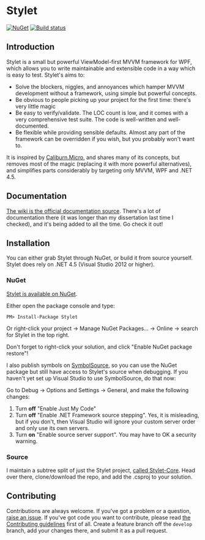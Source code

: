 Stylet
======

[![NuGet](https://img.shields.io/nuget/v/Stylet.svg)](https://www.nuget.org/packages/Stylet/)
[![Build status](https://ci.appveyor.com/api/projects/status/nqucthach0x6gkil?svg=true)](https://ci.appveyor.com/project/canton7/stylet)

Introduction
------------

Stylet is a small but powerful ViewModel-first MVVM framework for WPF, which allows you to write maintainable and extensible code in a way which is easy to test.
Stylet's aims to:

 - Solve the blockers, niggles, and annoyances which hamper MVVM development without a framework, using simple but powerful concepts.
 - Be obvious to people picking up your project for the first time: there's very little magic
 - Be easy to verify/validate. The LOC count is low, and it comes with a very comprehensive test suite. The code is well-written and well-documented.
 - Be flexible while providing sensible defaults. Almost any part of the framework can be overridden if you wish, but you probably won't want to.


It is inspired by [Caliburn.Micro](http://www.caliburnproject.org/), and shares many of its concepts, but removes most of the magic (replacing it with more powerful alternatives), and simplifies parts considerably by targeting only MVVM, WPF and .NET 4.5.


Documentation
-------------

[The wiki is the official documentation source](https://github.com/canton7/Stylet/wiki).
There's a lot of documentation there (it was longer than my dissertation last time I checked), and it's being added to all the time.
Go check it out!


Installation
------------

You can either grab Stylet through NuGet, or build it from source yourself.
Stylet does rely on .NET 4.5 (Visual Studio 2012 or higher).

### NuGet

[Stylet is available on NuGet](https://www.nuget.org/packages/Stylet).

Either open the package console and type:

```
PM> Install-Package Stylet
```

Or right-click your project -> Manage NuGet Packages... -> Online -> search for Stylet in the top right.

Don't forget to right-click your solution, and click "Enable NuGet package restore"!

I also publish symbols on [SymbolSource](http://www.symbolsource.org/Public), so you can use the NuGet package but still have access to Stylet's source when debugging. If you haven't yet set up Visual Studio to use SymbolSource, do that now:

Go to Debug -> Options and Settings -> General, and make the following changes:

1. Turn **off** "Enable Just My Code"
2. Turn **off** "Enable .NET Framework source stepping". Yes, it is misleading, but if you don't, then Visual Studio will ignore your custom server order and only use its own servers.
3. Turn **on** "Enable source server support". You may have to OK a security warning.

### Source

I maintain a subtree split of just the Stylet project, [called Stylet-Core](https://github.com/canton7/Stylet-Core).
Head over there, clone/download the repo, and add the .csproj to your solution.


Contributing
------------

Contributions are always welcome.
If you've got a problem or a question, [raise an issue](https://github.com/canton7/Stylet/issues).
If you've got code you want to contribute, please read [the Contributing guidelines](https://github.com/canton7/Stylet/wiki/Contributing) first of all.
Create a feature branch off the `develop` branch, add your changes there, and submit it as a pull request.
